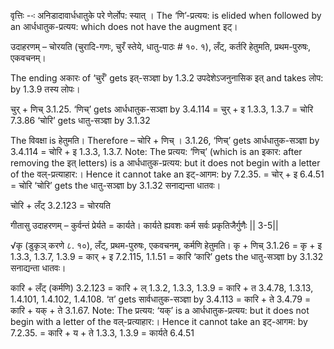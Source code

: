 

वृत्तिः --ः अनिडादावार्धधातुके परे णेर्लोप: स्यात् । The ‘णि’-प्रत्यय: is elided when followed by an आर्धधातुक-प्रत्यय: which does not have the augment इट्।


उदाहरणम् – चोरयति (चुरादि-गणः, चुरँ स्तेये, धातु-पाठः # १०. १), लँट्, कर्तरि हेतुमति, प्रथम-पुरुषः, एकवचनम्।

The ending अकारः of ‘चुरँ’ gets इत्-सञ्ज्ञा by 1.3.2 उपदेशेऽजनुनासिक इत् and takes लोप: by 1.3.9 तस्य लोपः।

चुर् + णिच् 3.1.25. ‘णिच्’ gets आर्धधातुक-सञ्ज्ञा by 3.4.114
= चुर् + इ 1.3.3, 1.3.7
= चोरि 7.3.86
‘चोरि’ gets धातु-सञ्ज्ञा by 3.1.32


The विवक्षा is हेतुमति। Therefore –
चोरि + णिच् । 3.1.26, ‘णिच्’ gets आर्धधातुक-सञ्ज्ञा by 3.4.114
= चोरि + इ 1.3.3, 1.3.7. Note: The प्रत्यय: ‘णिच्’ (which is an इकार: after removing the इत् letters) is a आर्धधातुक-प्रत्यय: but it does not begin with a letter of the वल्-प्रत्याहार:। Hence it cannot take an इट्-आगम: by 7.2.35.
= चोर् + इ 6.4.51
= चोरि
‘चोरि’ gets the धातु-सञ्ज्ञा by 3.1.32 सनाद्यन्ता धातवः।


चोरि + लँट् 3.2.123
= चोरयति


गीतासु उदाहरणम् – कुर्वन्तं प्रेर्यते = कार्यते।
कार्यते ह्यवशः कर्म सर्वः प्रकृतिजैर्गुणैः || 3-5||


√कृ (डुकृञ् करणे ८. १०), लँट्, प्रथम-पुरुषः, एकवचनम्, कर्मणि हेतुमति।
कृ + णिच् 3.1.26
= कृ + इ 1.3.3, 1.3.7, 1.3.9
= कार् + इ 7.2.115, 1.1.51
= कारि
‘कारि’ gets the धातु-सञ्ज्ञा by 3.1.32 सनाद्यन्ता धातवः।

कारि + लँट् (कर्मणि) 3.2.123
= कारि + ल् 1.3.2, 1.3.3, 1.3.9
= कारि + त 3.4.78, 1.3.13, 1.4.101, 1.4.102, 1.4.108. ‘त’ gets सार्वधातुक-सञ्ज्ञा by 3.4.113
= कारि + ते 3.4.79
= कारि + यक् + ते 3.1.67.  Note: The प्रत्यय: ‘यक्’ is a आर्धधातुक-प्रत्यय: but it does not begin with a letter of the वल्-प्रत्याहार:। Hence it cannot take an इट्-आगम: by 7.2.35.
= कारि + य + ते 1.3.3, 1.3.9
= कार्यते 6.4.51
